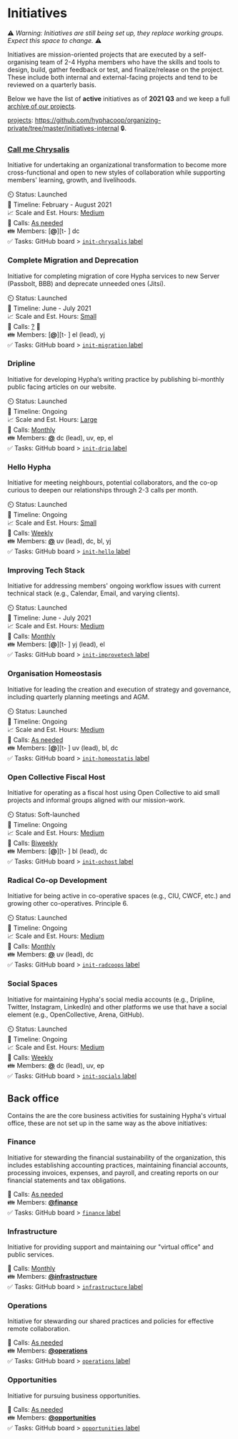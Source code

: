 # Initiatives

⚠️ _Warning: Initiatives are still being set up, they replace working groups. Expect this space to change._ ⚠️

Initiatives are mission-oriented projects that are executed by a self-organising team of 2-4 Hypha members who have the skills and tools to design, build, gather feedback or test, and finalize/release on the project. These include both internal and external-facing projects and tend to be reviewed on a quarterly basis. 

Below we have the list of **active** initiatives as of **2021 Q3** and we keep a full [archive of our projects][projects].

[projects]: https://github.com/hyphacoop/organizing-private/tree/master/initiatives-internal 🔒.

### [Call me Chrysalis][chrysalis]

Initiative for undertaking an organizational transformation to become more cross-functional and open to new styles of collaboration while supporting  members' learning, growth, and livelihoods.

⏲️ Status: Launched  
📑 Timeline: February - August 2021  
📈 Scale and Est. Hours: [Medium][hours]  
📅 Calls: [As needed][calendar]  
👪 Members: [**@**][t- ]  dc   
✅ Tasks: GitHub board > [`init-chrysalis` label][l-chrysalis]  

[chrysalis]: https://github.com/hyphacoop/organizing/blob/master/_posts/initiatives/2021-02-17-call-me-chrysalis.md

### Complete Migration and Deprecation

Initiative for completing migration of core Hypha services to new Server (Passbolt, BBB) and deprecate unneeded ones (Jitsi).

⏲️ Status: Launched  
📑 Timeline: June - July 2021  
📈 Scale and Est. Hours: [Small][hours]  
📅 Calls: [?][calendar] 📝  
👪 Members: [**@**][t- ]  el (lead), yj   
✅ Tasks: GitHub board > [`init-migration` label][l-migration]  

### Dripline

Initiative for developing Hypha’s writing practice by publishing bi-monthly public facing articles on our website.

⏲️ Status: Launched  
📑 Timeline: Ongoing  
📈 Scale and Est. Hours: [Large][hours]  
📅 Calls: [Monthly][calendar]   
👪 Members: [**@**][t-fin] dc (lead), uv, ep, el   
✅ Tasks: GitHub board > [`init-drip` label][l-drip]  

### Hello Hypha

Initiative for meeting neighbours, potential collaborators, and the co-op curious to deepen our relationships through 2-3 calls per month.

⏲️ Status: Launched  
📑 Timeline: Ongoing  
📈 Scale and Est. Hours: [Small][hours]  
📅 Calls: [Weekly][calendar]   
👪 Members: [**@**][t-fin]  uv (lead), dc, bl, yj  
✅ Tasks: GitHub board > [`init-hello` label][l-hello] 

### Improving Tech Stack

Initiative for addressing members' ongoing workflow issues with current technical stack (e.g., Calendar, Email, and varying clients).

⏲️ Status: Launched   
📑 Timeline: June - July 2021   
📈 Scale and Est. Hours: [Medium][hours]   
📅 Calls: [Monthly][calendar]  
👪 Members: [**@**][t- ] yj (lead), el   
✅ Tasks: GitHub board > [`init-improvetech` label][l-improvetech]  

### Organisation Homeostasis

Initiative for leading the creation and execution of strategy and governance, including quarterly planning meetings and AGM.

⏲️ Status: Launched   
📑 Timeline: Ongoing   
📈 Scale and Est. Hours: [Medium][hours]  
📅 Calls: [As needed][calendar]  
👪 Members: [**@**][t- ] uv (lead), bl, dc  
✅ Tasks: GitHub board > [`init-homeostatis` label][l-homeostatis]  

### Open Collective Fiscal Host

Initiative for operating as a fiscal host using Open Collective to aid small projects and informal groups aligned with our mission-work. 

⏲️ Status: Soft-launched   
📑 Timeline: Ongoing   
📈 Scale and Est. Hours: [Medium][hours]   
📅 Calls: [Biweekly][calendar]   
👪 Members: [**@**][t- ] bl (lead), dc    
✅ Tasks: GitHub board > [`init-ochost` label][l-ochost]   

### Radical Co-op Development

Initiative for being active in co-operative spaces (e.g., CIU, CWCF, etc.) and growing other co-operatives. Principle 6. 

⏲️ Status: Launched   
📑 Timeline: Ongoing   
📈 Scale and Est. Hours: [Medium][hours]   
📅 Calls: [Monthly][calendar]    
👪 Members: [**@**][t-fin]  uv (lead), dc   
✅ Tasks: GitHub board > [`init-radcoops` label][l-radcoops]   

### Social Spaces

Initiative for maintaining Hypha's social media accounts (e.g., Dripline, Twitter, Instagram, LinkedIn) and other platforms we use that have a social element (e.g., OpenCollective, Arena, GitHub).

⏲️ Status: Launched   
📑 Timeline: Ongoing   
📈 Scale and Est. Hours: [Medium][hours]   
📅 Calls: [Weekly][calendar]    
👪 Members: [**@**][t-fin]  dc (lead), uv, ep    
✅ Tasks: GitHub board > [`init-socials` label][l-socials]  


## Back office 

Contains the are the core business activities for sustaining Hypha's virtual office, these are not set up in the same way as the above initiatives:

### Finance

Initiative for stewarding the financial sustainability of the organization, this includes establishing accounting practices, maintaining financial accounts, processing invoices, expenses, and payroll, and creating reports on our financial statements and tax obligations.

📅 Calls: [As needed][calendar]    
👪 Members: [**@finance**][t-fin]   
✅ Tasks: GitHub board > [`finance` label][l-fin]   

### Infrastructure

Initiative for providing support and maintaining our "virtual office" and public services.

📅 Calls: [Monthly][calendar]   
👪 Members: [**@infrastructure**][t-inf]   
✅ Tasks: GitHub board > [`infrastructure` label][l-inf]   

### Operations

Initiative for stewarding our shared practices and policies for effective remote collaboration.

📅 Calls: [As needed][calendar]   
👪 Members: [**@operations**][t-ops]   
✅ Tasks: GitHub board > [`operations` label][l-ops]   

### Opportunities

Initiative for pursuing business opportunities.

📅 Calls: [As needed][calendar]   
👪 Members: [**@opportunities**][t-opp]   
✅ Tasks: GitHub board > [`opportunities` label][l-opp]   
 

<!-- Links: Important -->
[calendar]: https://link.hypha.coop/calendar
[projects]: https://link.hypha.coop/projects
[hours]: https://link.hypha.coop/hours

<!-- Links: Labels -->
[l-fin]: https://github.com/orgs/hyphacoop/projects/2?card_filter_query=label:"finance"
[l-opp]: https://github.com/orgs/hyphacoop/projects/2?card_filter_query=label:"opportunities"
[l-inf]: https://github.com/orgs/hyphacoop/projects/2?card_filter_query=label:"infrastructure"
[l-ops]: https://github.com/orgs/hyphacoop/projects/2?card_filter_query=label:"operations"
[l-chrysalis]: https://github.com/orgs/hyphacoop/projects/2?card_filter_query=label:"init-chrysalis"
[l-migration]: https://github.com/orgs/hyphacoop/projects/2?card_filter_query=label:"init-migration"
[l-drip ]: https://github.com/orgs/hyphacoop/projects/2?card_filter_query=label:"init-drip"
[l-hello]: https://github.com/orgs/hyphacoop/projects/2?card_filter_query=label:"init-hello"
[l-improvetech]: https://github.com/orgs/hyphacoop/projects/2?card_filter_query=label:"init-improvetech"
[l-homeostatis]: https://github.com/orgs/hyphacoop/projects/2?card_filter_query=label:"init-homeostatis"
[l-ochost]: https://github.com/orgs/hyphacoop/projects/2?card_filter_query=label:"init-ochost"
[l-radcoops]: https://github.com/orgs/hyphacoop/projects/2?card_filter_query=label:"init-radcoops"
[l-socials]: https://github.com/orgs/hyphacoop/projects/2?card_filter_query=label:"init-socials"

[t-opp]: https://github.com/orgs/hyphacoop/teams/opportunities/members
[t-fin]: https://github.com/orgs/hyphacoop/teams/finance/members
[t-gov]: https://github.com/orgs/hyphacoop/teams/governance/members 
[t-ops]: https://github.com/orgs/hyphacoop/teams/operations/members
[t-inf]: https://github.com/orgs/hyphacoop/teams/infrastructure/members
